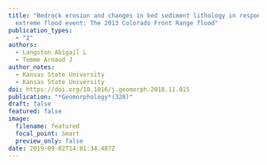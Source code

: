 ```yaml
---
title: "Bedrock erosion and changes in bed sediment lithology in response to an
  extreme flood event: The 2013 Colorado Front Range flood"
publication_types:
  - "2"
authors:
  - Langston Abigail L
  - Temme Arnaud J
author_notes:
  - Kansas State University
  - Kansas State University
doi: https://doi.org/10.1016/j.geomorph.2018.11.015
publication: "*Geomorphology*(328)"
draft: false
featured: false
image:
  filename: featured
  focal_point: Smart
  preview_only: false
date: 2019-09-02T14:01:34.487Z
---
```

